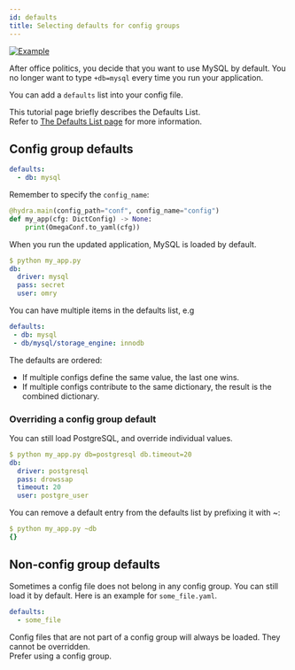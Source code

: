 ```yaml
---
id: defaults
title: Selecting defaults for config groups
---
```


[![Example](https://img.shields.io/badge/-Example-informational)](https://github.com/facebookresearch/hydra/tree/master/examples/tutorials/basic/your_first_hydra_app/5_defaults)

After office politics, you decide that you want to use MySQL by default.
You no longer want to type `+db=mysql` every time you run your application.

You can add a `defaults` list into your config file.

This tutorial page briefly describes the Defaults List.  
Refer to [The Defaults List page](../../../advanced/defaults_list) for more information.

## Config group defaults

```yaml title="config.yaml"
defaults:
  - db: mysql
```

Remember to specify the `config_name`:
```python
@hydra.main(config_path="conf", config_name="config")
def my_app(cfg: DictConfig) -> None:
    print(OmegaConf.to_yaml(cfg))
```

When you run the updated application, MySQL is loaded by default.
```yaml
$ python my_app.py
db:
  driver: mysql
  pass: secret
  user: omry
```

You can have multiple items in the defaults list, e.g
```yaml
defaults:
 - db: mysql
 - db/mysql/storage_engine: innodb
```

The defaults are ordered:
 * If multiple configs define the same value, the last one wins. 
 * If multiple configs contribute to the same dictionary, the result is the combined dictionary.


### Overriding a config group default

You can still load PostgreSQL, and override individual values.
```yaml
$ python my_app.py db=postgresql db.timeout=20
db:
  driver: postgresql
  pass: drowssap
  timeout: 20
  user: postgre_user
```

You can remove a default entry from the defaults list by prefixing it with ~:
```yaml
$ python my_app.py ~db
{}
```

## Non-config group defaults
Sometimes a config file does not belong in any config group.
You can still load it by default. Here is an example for `some_file.yaml`.
```yaml
defaults:
  - some_file
```
Config files that are not part of a config group will always be loaded. They cannot be overridden.  
Prefer using a config group.
